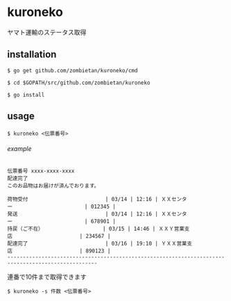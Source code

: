 # kuroneko
ヤマト運輸のステータス取得

## installation
`$ go get github.com/zombietan/kuroneko/cmd`  

`$ cd $GOPATH/src/github.com/zombietan/kuroneko`  

`$ go install`  

## usage
`$ kuroneko <伝票番号>`  
###### example
```
伝票番号 xxxx-xxxx-xxxx
配達完了
このお品物はお届けが済んでおります。

荷物受付　　　　　　　　　　　　　　　| 03/14 | 12:16 | ＸＸセンター　　　　　　　　　　　　　　| 012345 |
発送　　　　　　　　　　　　　　　　　| 03/14 | 12:16 | ＸＸセンター　　　　　　　　　　　　　　| 678901 |
持戻（ご不在）　　　　　　　　　　　　| 03/15 | 14:46 | ＸＸＹ営業支店　　　　　　　　　　　　　| 234567 |
配達完了　　　　　　　　　　　　　　　| 03/16 | 19:10 | ＹＸＸ営業支店　　　　　　　　　　　　　| 890123 |
---------------------------------------------------------------------------------------------------
```
連番で10件まで取得できます  

`$ kuroneko -s 件数 <伝票番号>`
